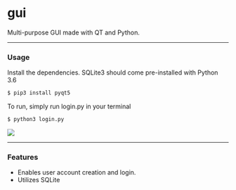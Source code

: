 # gui

Multi-purpose GUI made with QT and Python.

-----
### Usage 
Install the dependencies. SQLite3 should come pre-installed with Python 3.6 

```sh
$ pip3 install pyqt5
```
To run, simply run login.py in your terminal
```sh
$ python3 login.py
```

![](./storage/demo.gif)

-----
### Features 
* Enables user account creation and login.
* Utilizes SQLite
